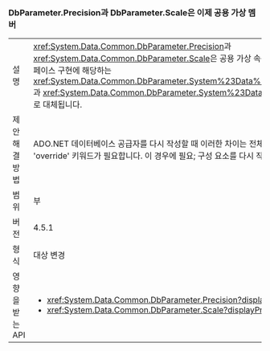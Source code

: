 ### <a name="dbparameterprecision-and-dbparameterscale-are-now-public-virtual-members"></a>DbParameter.Precision과 DbParameter.Scale은 이제 공용 가상 멤버

|   |   |
|---|---|
|설명|<xref:System.Data.Common.DbParameter.Precision>과 <xref:System.Data.Common.DbParameter.Scale>은 공용 가상 속성으로 구현됩니다. 이들은 명시적 인터페이스 구현에 해당하는 <xref:System.Data.Common.DbParameter.System%23Data%23IDbDataParameter%23Precision>과 <xref:System.Data.Common.DbParameter.System%23Data%23IDbDataParameter%23Scale>로 대체됩니다.|
|제안 해결 방법|ADO.NET 데이터베이스 공급자를 다시 작성할 때 이러한 차이는 전체 자릿수 및 소수 자릿수 속성에 적용될 'override' 키워드가 필요합니다. 이 경우에 필요; 구성 요소를 다시 작성 기존 이진 파일은 계속 작동 합니다.|
|범위|부|
|버전|4.5.1|
|형식|대상 변경|
|영향을 받는 API|<ul><li><xref:System.Data.Common.DbParameter.Precision?displayProperty=nameWithType></li><li><xref:System.Data.Common.DbParameter.Scale?displayProperty=nameWithType></li></ul>|

